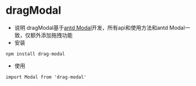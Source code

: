 # dragModal
- 说明 
dragModal基于[antd Modal](https://ant.design/components/modal-cn/)开发，所有api和使用方法和antd Modal一致，仅额外添加拖拽功能
- 安装
```
npm install drag-modal
```
- 使用
```
import Modal from 'drag-modal'
```
